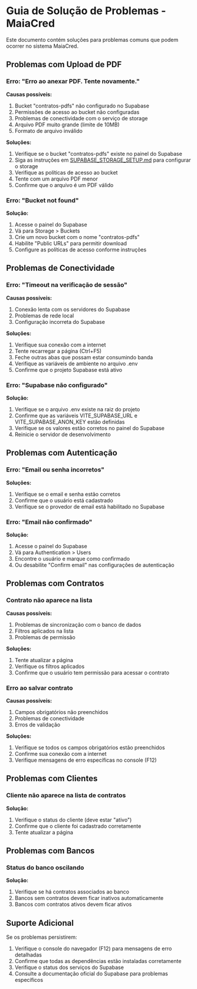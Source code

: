 # Guia de Solução de Problemas - MaiaCred

Este documento contém soluções para problemas comuns que podem ocorrer no sistema MaiaCred.

## Problemas com Upload de PDF

### Erro: "Erro ao anexar PDF. Tente novamente."

**Causas possíveis:**
1. Bucket "contratos-pdfs" não configurado no Supabase
2. Permissões de acesso ao bucket não configuradas
3. Problemas de conectividade com o serviço de storage
4. Arquivo PDF muito grande (limite de 10MB)
5. Formato de arquivo inválido

**Soluções:**
1. Verifique se o bucket "contratos-pdfs" existe no painel do Supabase
2. Siga as instruções em [SUPABASE_STORAGE_SETUP.md](./SUPABASE_STORAGE_SETUP.md) para configurar o storage
3. Verifique as políticas de acesso ao bucket
4. Tente com um arquivo PDF menor
5. Confirme que o arquivo é um PDF válido

### Erro: "Bucket not found"

**Solução:**
1. Acesse o painel do Supabase
2. Vá para Storage > Buckets
3. Crie um novo bucket com o nome "contratos-pdfs"
4. Habilite "Public URLs" para permitir download
5. Configure as políticas de acesso conforme instruções

## Problemas de Conectividade

### Erro: "Timeout na verificação de sessão"

**Causas possíveis:**
1. Conexão lenta com os servidores do Supabase
2. Problemas de rede local
3. Configuração incorreta do Supabase

**Soluções:**
1. Verifique sua conexão com a internet
2. Tente recarregar a página (Ctrl+F5)
3. Feche outras abas que possam estar consumindo banda
4. Verifique as variáveis de ambiente no arquivo .env
5. Confirme que o projeto Supabase está ativo

### Erro: "Supabase não configurado"

**Solução:**
1. Verifique se o arquivo .env existe na raiz do projeto
2. Confirme que as variáveis VITE_SUPABASE_URL e VITE_SUPABASE_ANON_KEY estão definidas
3. Verifique se os valores estão corretos no painel do Supabase
4. Reinicie o servidor de desenvolvimento

## Problemas com Autenticação

### Erro: "Email ou senha incorretos"

**Soluções:**
1. Verifique se o email e senha estão corretos
2. Confirme que o usuário está cadastrado
3. Verifique se o provedor de email está habilitado no Supabase

### Erro: "Email não confirmado"

**Solução:**
1. Acesse o painel do Supabase
2. Vá para Authentication > Users
3. Encontre o usuário e marque como confirmado
4. Ou desabilite "Confirm email" nas configurações de autenticação

## Problemas com Contratos

### Contrato não aparece na lista

**Causas possíveis:**
1. Problemas de sincronização com o banco de dados
2. Filtros aplicados na lista
3. Problemas de permissão

**Soluções:**
1. Tente atualizar a página
2. Verifique os filtros aplicados
3. Confirme que o usuário tem permissão para acessar o contrato

### Erro ao salvar contrato

**Causas possíveis:**
1. Campos obrigatórios não preenchidos
2. Problemas de conectividade
3. Erros de validação

**Soluções:**
1. Verifique se todos os campos obrigatórios estão preenchidos
2. Confirme sua conexão com a internet
3. Verifique mensagens de erro específicas no console (F12)

## Problemas com Clientes

### Cliente não aparece na lista de contratos

**Solução:**
1. Verifique o status do cliente (deve estar "ativo")
2. Confirme que o cliente foi cadastrado corretamente
3. Tente atualizar a página

## Problemas com Bancos

### Status do banco oscilando

**Solução:**
1. Verifique se há contratos associados ao banco
2. Bancos sem contratos devem ficar inativos automaticamente
3. Bancos com contratos ativos devem ficar ativos

## Suporte Adicional

Se os problemas persistirem:

1. Verifique o console do navegador (F12) para mensagens de erro detalhadas
2. Confirme que todas as dependências estão instaladas corretamente
3. Verifique o status dos serviços do Supabase
4. Consulte a documentação oficial do Supabase para problemas específicos